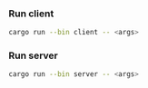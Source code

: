 ### Run client
```bash
cargo run --bin client -- <args>
```
### Run server
```bash
cargo run --bin server -- <args>
```